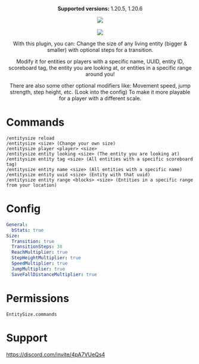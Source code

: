 <div align="center">

  <p><b>Supported versions: </b>1.20.5, 1.20.6</p>
  
  <img src="https://imgur.com/yMuZdvu.gif">
  
<br>
<br>

<img src="https://github.com/max1mde/EntitySize/assets/114857048/2288ecc1-2ed8-4e8e-814e-d4923d57bb0e">

<br>

<p>
With this plugin, you can:
Change the size of any living entity (bigger & smaller)
with optional steps for a transition.

Modify it for entities or players with a specific name, UUID, entity ID, scoreboard tag, the entity you are looking at, or entities in a specific range around you!

There are also some other optional modifiers like:
Movement speed, jump strength, step height, etc. (Look into the config)
To make it more playable for a player with a different scale.
</p>

  
</div>

# Commands

```
/entitysize reload
/entitysize <size> (Change your own size)
/entitysize player <player> <size>
/entitysize entity looking <size> (The entity you are looking at)
/entitysize entity tag <size> (All entities with a specific scoreboard tag)
/entitysize entity name <size> (All entities with a specific name)
/entitysize entity uuid <size> (Entity with that uuid)
/entitysize entity range <blocks> <size> (Entities in a specific range from your location)
```

# Config
```yml
General:
  bStats: true
Size:
  Transition: true
  TransitionSteps: 30
  ReachMultiplier: true
  StepHeightMultiplier: true
  SpeedMultiplier: true
  JumpMultiplier: true
  SaveFallDistanceMultiplier: true
```

# Permissions
`EntitySize.commands`

# Support
https://discord.com/invite/4pA7VUeQs4
